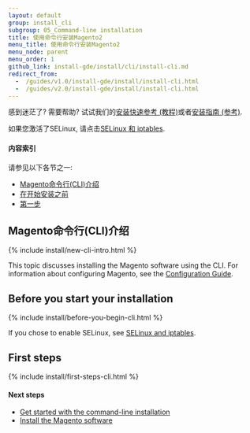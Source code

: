 ```yaml
---
layout: default
group: install_cli
subgroup: 05_Command-line installation
title: 使用命令行安装Magento2
menu_title: 使用命令行安装Magento2
menu_node: parent
menu_order: 1
github_link: install-gde/install/cli/install-cli.md
redirect_from:
  -  /guides/v1.0/install-gde/install/install-cli.html
  -  /guides/v2.0/install-gde/install/install-cli.html
---
```


<div class="bs-callout bs-callout-tip">
  <p>感到迷茫了? 需要帮助? 试试我们的<a href="{{ site.gdeurl }}install-gde/install-quick-ref.html">安装快速参考 (教程)</a>或者<a href="{{ site.gdeurl }}install-gde/install-roadmap_part1.html">安装指南 (参考)</a>.</p>
</div>

<div class="bs-callout bs-callout-info" id="info">
  <p>如果您激活了SELinux, 请点击<a href="{{ site.gdeurl }}install-gde/prereq/security.html">SELinux 和 iptables</a>.</p>
</div>
  
<h4>内容索引</h4>

请参见以下各节之一:

*	<a href="#new-cli-intro">Magento命令行(CLI)介绍</a>
*	<a href="#instgde-install-cli-prereq">在开始安装之前</a>
*	<a href="#instgde-install-cli-first">第一步</a>

<h2 id="new-cli-intro">Magento命令行(CLI)介绍</h2>
{% include install/new-cli-intro.html %}

This topic discusses installing the Magento software using the CLI. For information about configuring Magento, see the <a href="{{ site.gdeurl }}config-guide/bk-config-guide.html">Configuration Guide</a>.

<h2 id="instgde-install-cli-prereq">Before you start your installation</h2>
{% include install/before-you-begin-cli.html %}

<div class="bs-callout bs-callout-tip">
  <p>If you chose to enable SELinux, see <a href="{{ site.gdeurl }}install-gde/prereq/security.html">SELinux and iptables</a>.</p>
</div>


<h2 id="instgde-install-cli-first">First steps</h2>
{% include install/first-steps-cli.html %}

#### Next steps 

*	<a href="{{ site.gdeurl }}install-gde/install/cli/install-cli-subcommands.html">Get started with the command-line installation</a>
*	<a href="{{ site.gdeurl }}install-gde/install/cli/install-cli-install.html">Install the Magento software</a>
